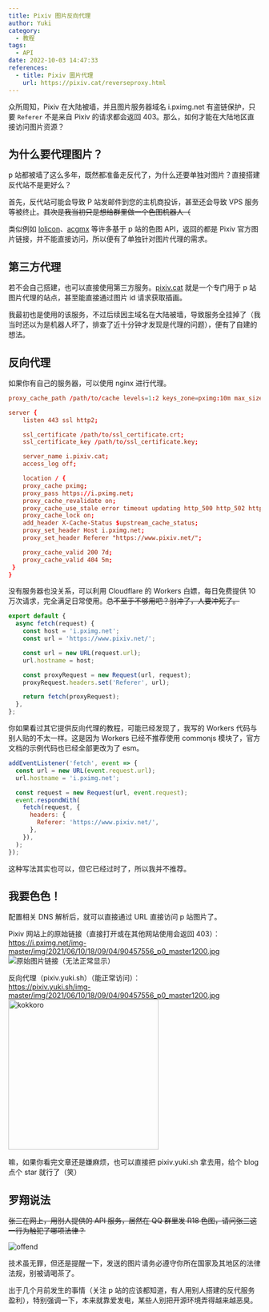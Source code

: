 ```yaml
---
title: Pixiv 图片反向代理
author: Yuki
category:
  - 教程
tags:
  - API
date: 2022-10-03 14:47:33
references:
  - title: Pixiv 圖片代理
    url: https://pixiv.cat/reverseproxy.html
---
```


众所周知，Pixiv 在大陆被墙，并且图片服务器域名 i.pximg.net 有盗链保护，只要 `Referer` 不是来自 Pixiv 的请求都会返回 403。那么，如何才能在大陆地区直接访问图片资源？

<!-- more -->

## 为什么要代理图片？

p 站都被墙了这么多年，既然都准备走反代了，为什么还要单独对图片？直接搭建反代站不是更好么？

首先，反代站可能会导致 P 站发邮件到您的主机商投诉，甚至还会导致 VPS 服务等被终止。~~其次是我当初只是想给群里做一个色图机器人（~~

类似例如 [lolicon](https://api.lolicon.app/)、[acgmx](https://www.acgmx.com/) 等许多基于 p 站的色图 API，返回的都是 Pixiv 官方图片链接，并不能直接访问，所以便有了单独针对图片代理的需求。

## 第三方代理

若不会自己搭建，也可以直接使用第三方服务。[pixiv.cat](https://pixiv.cat/) 就是一个专门用于 p 站图片代理的站点，甚至能直接通过图片 id 请求获取插画。

我最初也是使用的该服务，不过后续因主域名在大陆被墙，导致服务全挂掉了（我当时还以为是机器人坏了，排查了近十分钟才发现是代理的问题），便有了自建的想法。

## 反向代理

如果你有自己的服务器，可以使用 nginx 进行代理。

```conf
proxy_cache_path /path/to/cache levels=1:2 keys_zone=pximg:10m max_size=10g inactive=7d use_temp_path=off;

server {
    listen 443 ssl http2;

    ssl_certificate /path/to/ssl_certificate.crt;
    ssl_certificate_key /path/to/ssl_certificate.key;

    server_name i.pixiv.cat;
    access_log off;

    location / {
    proxy_cache pximg;
    proxy_pass https://i.pximg.net;
    proxy_cache_revalidate on;
    proxy_cache_use_stale error timeout updating http_500 http_502 http_503 http_504;
    proxy_cache_lock on;
    add_header X-Cache-Status $upstream_cache_status;
    proxy_set_header Host i.pximg.net;
    proxy_set_header Referer "https://www.pixiv.net/";

    proxy_cache_valid 200 7d;
    proxy_cache_valid 404 5m;
 }
}
```

没有服务器也没关系，可以利用 Cloudflare 的 Workers 白嫖，每日免费提供 10 万次请求，完全满足日常使用。~~总不至于不够用吧？别冲了，人要冲死了。~~

```javascript
export default {
  async fetch(request) {
    const host = 'i.pximg.net';
    const url = 'https://www.pixiv.net/';

    const url = new URL(request.url);
    url.hostname = host;

    const proxyRequest = new Request(url, request);
    proxyRequest.headers.set('Referer', url);

    return fetch(proxyRequest);
  },
};
```

你如果看过其它提供反向代理的教程，可能已经发现了，我写的 Workers 代码与别人贴的不太一样。这是因为 Workers 已经不推荐使用 commonjs 模块了，官方文档的示例代码也已经全部更改为了 esm。

```javascript
addEventListener('fetch', event => {
  const url = new URL(event.request.url);
  url.hostname = 'i.pximg.net';

  const request = new Request(url, event.request);
  event.respondWith(
    fetch(request, {
      headers: {
        Referer: 'https://www.pixiv.net/',
      },
    }),
  );
});
```

这种写法其实也可以，但它已经过时了，所以我并不推荐。

## 我要色色！

配置相关 DNS 解析后，就可以直接通过 URL 直接访问 p 站图片了。

Pixiv 网站上的原始链接（直接打开或在其他网站使用会返回 403）：  
https://i.pximg.net/img-master/img/2021/06/10/18/09/04/90457556_p0_master1200.jpg
![原始图片链接（无法正常显示）](https://i.pximg.net/img-master/img/2021/06/10/18/09/04/90457556_p0_master1200.jpg)

反向代理（pixiv.yuki.sh）（能正常访问）：  
https://pixiv.yuki.sh/img-master/img/2021/06/10/18/09/04/90457556_p0_master1200.jpg
<img src="https://pixiv.yuki.sh/img-master/img/2021/06/10/18/09/04/90457556_p0_master1200.jpg" alt="kokkoro" width="300" />

嘛，如果你看完文章还是嫌麻烦，也可以直接把 pixiv.yuki.sh 拿去用，给个 blog 点个 star 就行了（笑）

## 罗翔说法

~~张三在网上，用别人提供的 API 服务，居然在 QQ 群里发 R18 色图，请问张三这一行为触犯了哪项法律？~~

![offend](offend.png)

技术虽无罪，但还是提醒一下，发送的图片请务必遵守你所在国家及其地区的法律法规，别被请喝茶了。

出于几个月前发生的事情（关注 p 站的应该都知道，有人用别人搭建的反代服务盈利），特别强调一下，本来就靠爱发电，某些人别把开源环境弄得越来越恶臭。
